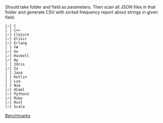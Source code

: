 Should take folder and field as parameters. Then scan all JSON files in that folder and generate CSV with sorted frequency report about strings in given field.

	[✓] C
	[ ] C++
	[✓] Clojure
	[✓] Elixir
	[✓] Erlang
	[ ] F#
	[✓] Go
	[✓] Haskell
	[✓] Hy
	[ ] Idris
	[✓] Io
	[ ] Java
	[ ] Kotlin
	[ ] Lua
	[ ] Nim
	[✓] OCaml
	[✓] Python3
	[✓] Ruby
	[✓] Rust
	[✓] Scala


[Benchmarks](https://docs.google.com/spreadsheets/d/1T3FIeAyycixbejNb94Cz4faSLg8OsMcVCWD5rFDej7I/edit?usp=sharingx)
